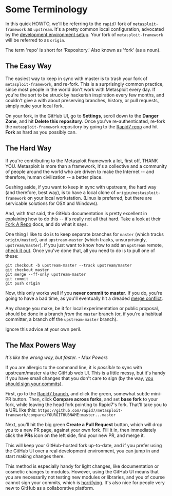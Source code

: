 # Some Terminology

In this quick HOWTO, we'll be referring to the `rapid7` fork of `metasploit-framework` as `upstream`. It's a pretty common local configuration, advocated by the [development environment setup](http://r-7.co/MSF-DEV). Your fork of `metasploit-framework` will be referred to as `origin`.

The term 'repo' is short for 'Repository.' Also known as 'fork' (as a noun).

## The Easy Way

The easiest way to keep in sync with master is to trash your fork of `metasploit-framework`, and re-fork. This is a surprisingly common practice, since most people in the world don't work with Metasploit every day. If you're the sort to be struck by hackerish inspiration every few months, and couldn't give a with about preserving branches, history, or pull requests, simply nuke your local fork.

On your fork, in the GitHub UI, go to **Settings**, scroll down to the **Danger Zone**, and hit **Delete this repository**. Once you've re-authenticated, re-fork the `metasploit-framework` repository by going to the [Rapid7 repo](https://github.com/rapid7/metasploit-framework) and hit **Fork** as hard as you possibly can.

## The Hard Way

If you're contributing to the Metasploit Framework a lot, first off, THANK YOU. Metasploit is more than a framework, it's a collective and a community of people around the world who are driven to make the Internet -- and therefore, human civilization -- a better place.

Gushing aside, if you want to keep in sync with upstream, the hard way (and therefore, best way), is to have a local clone of `origin/mestasploit-framework` on your local workstation. (Linux is preferred, but there are servicable solutions for OSX and Windows).

And, with *that* said, the GitHub documentation is pretty excellent in explaining how to do this -- it's really not all that hard. Take a look at their [Fork A Repo](https://help.github.com/articles/fork-a-repo/) docs, and do what it says.

One thing I like to do is to keep separate branches for `master` (which tracks `origin/master`), and `upstream-master` (which tracks, unsurprisingly, `upstream/master`). If you just want to know how to add an `upstream` remote, [check it out](https://help.github.com/articles/configuring-a-remote-for-a-fork/). Once you've done that, all you need to do is to pull one of these:

```
git checkout -b upstream-master --track upstream/master
git checkout master
git merge --ff-only upstream-master
git commit
git push origin
```

Now, this only works well if you **never commit to master**. If you do, you're going to have a bad time, as you'll eventually hit a dreaded [merge conflict](https://help.github.com/articles/resolving-merge-conflicts/).

Any change you make, be it for local experimentation or public proposal, should be done in a branch *from* the `master` branch (or, if you're a habitual committer, a branch off the `upstream-master` branch).

Ignore this advice at your own peril.

## The Max Powers Way

*It's like the wrong way, but faster.*
*- Max Powers*

If you are allergic to the command line, it *is possible* to sync with upstream/master via the GitHub web UI. This is a little messy, but it's handy if you have small changes that you don't care to sign (by the way, [you should sign your commits](http://mikegerwitz.com/papers/git-horror-story)).

First, go to the [Rapid7 branch](https://github.com/rapid7/metasploit-framework), and click the green, somewhat subtle mini-PR button. Then, click **Compare across forks**, and set **base fork** to your fork, while leaving the head fork pointing to Rapid7's fork. That'll take you to a URL like this: `https://github.com/rapid7/metasploit-framework/compare/YOURGITHUBNAME:master...master`

Next, you'll hit the big green **Create a Pull Request** button, which will drop you to a new PR page, against your own fork. Fill it in, then immediately click the **PRs** icon on the left side, find your new PR, and merge it.

This will keep your GitHub-hosted fork up-to-date, and if you prefer using the GitHub UI over a real development environment, you can jump in and start making changes there.

This method is especially handy for light changes, like documentation or cosmetic changes to modules. However, using the GitHub UI means that you are necessarily not testing new modules or libraries, and you of course cannot sign your commits, which is [horrifying](http://mikegerwitz.com/papers/git-horror-story). It's also nice for people very new to GitHub as a collaborative platform.


